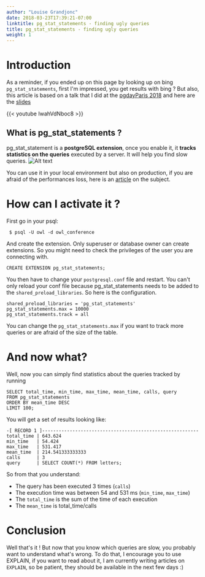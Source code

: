 ```yaml
---
author: "Louise Grandjonc"
date: 2018-03-23T17:39:21-07:00
linktitle: pg_stat_statements - finding ugly queries
title: pg_stat_statements - finding ugly queries
weight: 1
---
```



# Introduction

As a reminder, if you ended up on this page by looking up on bing `pg_stat_statements`, first I'm impressed, you get results with bing ? But also, this article is based on a talk that I did at the [pgdayParis 2018](http://2018.pgday.paris) and here are the [slides](https://fr.slideshare.net/LouiseGrandjonc/becoming-a-better-developer-with-explain)


{{< youtube IwahVdNboc8 >}}


## What is pg_stat_statements ?

pg_stat_statement is a **postgreSQL extension**, once you enable it, it **tracks statistics on the queries** executed by a server. It will help you find slow queries.
![Alt text](/images/Owls_attack.png)

You can use it in your local environment but also on production, if you are afraid of the performances loss, here is an [article](http://pgsnaga.blogspot.fr/2011/10/performance-impact-of-pgstatstatements.html) on the subject.

# How can I activate it ?

First go in your psql:

```code
 $ psql -U owl -d owl_conference
```

And create the extension. Only superuser or database owner can create extensions. So you might need to check the privileges of the user you are connecting with.

```code
CREATE EXTENSION pg_stat_statements;
```

You then have to change your `postgresql.conf` file and restart. You can't only reload your conf file because pg_stat_statements needs to be added to the `shared_preload_libraries`. So here is the configuration.

```code
shared_preload_libraries = 'pg_stat_statements'
pg_stat_statements.max = 10000
pg_stat_statements.track = all
```

You can change the `pg_stat_statements.max` if you want to track more queries or are afraid of the size of the table.


# And now what?

Well, now you can simply find statistics about the queries tracked by running

```code
SELECT total_time, min_time, max_time, mean_time, calls, query
FROM pg_stat_statements
ORDER BY mean_time DESC
LIMIT 100;
```

You will get a set of results looking like:

```code
-[ RECORD 1 ]---------------------------------------------------------
total_time | 643.624
min_time   | 54.424
max_time   | 531.417
mean_time  | 214.541333333333
calls      | 3
query      | SELECT COUNT(*) FROM letters;
```

So from that you understand:

- The query has been executed 3 times (`calls`)
- The execution time was between 54 and 531 ms (`min_time`, `max_time`)
- The `total_time` is the sum of the time of each execution
- The `mean_time` is total_time/calls


# Conclusion

Well that's it ! But now that you know which queries are slow, you probably want to understand what's wrong. To do that, I encourage you to use EXPLAIN, if you want to read about it, I am currently writing articles on `EXPLAIN`, so be patient, they should be available in the next few days :)